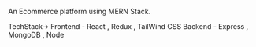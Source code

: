 An Ecommerce platform using MERN Stack.

TechStack->
Frontend - React , Redux , TailWind CSS
Backend - Express , MongoDB , Node
